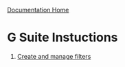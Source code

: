 [Documentation Home](../README.md)

# G Suite Instuctions

1. [Create and manage filters](gsuitefilter.md)

